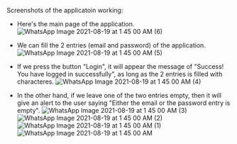 Screenshots of the applicatoin working:

- Here's the main page of the application.
![WhatsApp Image 2021-08-19 at 1 45 00 AM (6)](https://user-images.githubusercontent.com/52004258/130015066-c5ca23bf-5f3d-49eb-bc36-9a39ae3ad1e1.jpeg)

- We can fill the 2 entries (email and password) of the application.
![WhatsApp Image 2021-08-19 at 1 45 00 AM (5)](https://user-images.githubusercontent.com/52004258/130014756-9ad9978b-e65f-44fd-aeac-f118063f02ff.jpeg)

- If we press the button "Login", it will appear the message of "Success! You have logged in successfully", as long as the 2 entries is filled with characteres.
![WhatsApp Image 2021-08-19 at 1 45 00 AM (4)](https://user-images.githubusercontent.com/52004258/130014845-5ee554d7-6a24-493c-89a6-5225dee029f0.jpeg)

- In the other hand, if we leave one of the two entries empty, then it will give an alert to the user saying "Either the email or the password entry is empty".
![WhatsApp Image 2021-08-19 at 1 45 00 AM (3)](https://user-images.githubusercontent.com/52004258/130015192-16e1fc11-87f4-4f39-a368-3fbdde76cd60.jpeg)
![WhatsApp Image 2021-08-19 at 1 45 00 AM (2)](https://user-images.githubusercontent.com/52004258/130015204-d21e308b-234a-4b79-977a-1ff821d83fb5.jpeg)
![WhatsApp Image 2021-08-19 at 1 45 00 AM (1)](https://user-images.githubusercontent.com/52004258/130015209-3155e06b-6095-4474-9e97-4035c3a196ab.jpeg)
![WhatsApp Image 2021-08-19 at 1 45 00 AM](https://user-images.githubusercontent.com/52004258/130015219-11048a5c-98fb-4bff-b466-a6fb2e93a107.jpeg)

